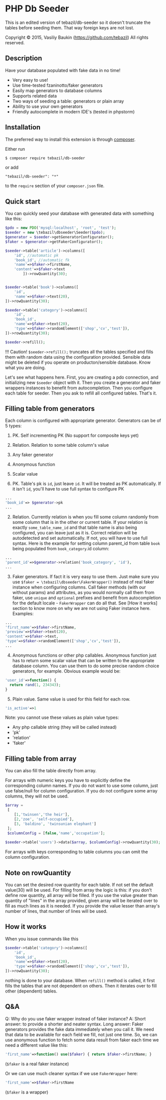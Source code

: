 # PHP Db Seeder

This is an edited version of tebazil/db-seeder so it doesn't truncate the tables before seeding them.
That way foreign keys are not lost.
 
Copyright © 2015, Vasiliy Baukin (https://github.com/tebazil)
All rights reserved.

## Description

Have your database populated with fake data in no time! 

* Very easy to use!
* Use time-tested fzaninotto/faker generators
* Easily map generators to database columns
* Supports related data
* Two ways of seeding a table: generators or plain array
* Ability to use your own generators
* Friendly autocomplete in modern IDE's (tested in phpstorm)


## Installation

The preferred way to install this extension is through [composer](http://getcomposer.org/download/).

Either run

```bash
$ composer require tebazil/db-seeder
```

or add

```
"tebazil/db-seeder": "*"
```

to the `require` section of your `composer.json` file.

## Quick start

You can quickly seed your database with generated data with something like this:

```php
$pdo = new PDO('mysql:localhost', 'root', 'test');
$seeder = new \tebazil\dbseeder\Seeder($pdo);
$generator = $seeder->getGeneratorConfigurator();
$faker = $generator->getFakerConfigurator();

$seeder->table('article')->columns([
    'id', //automatic pk
    'book_id', //automatic fk
    'name'=>$faker->firstName,
    'content'=>$faker->text
        ])->rowQuantity(30);


$seeder->table('book')->columns([
    'id',
    'name'=>$faker->text(20),
])->rowQuantity(30);

$seeder->table('category')->columns([
    'id',
    'book_id',
    'name'=>$faker->text(20),
    'type'=>$faker->randomElement(['shop','cv','test']),
])->rowQuantity(30);

$seeder->refill();
```

!!! Caution! `$seeder->refill();` truncates all the tables specified and fills them with random data using the configuration provided. Sensible data might be deleted if you operate on producton/sensible database. Know what you are doing.

Let's see what happens here. First, you are creating a pdo connection, and initializing new `$seeder` object with it. Then you create a generator and faker wrappers instances to benefit from autocompletion. Then you configure each table for seeder. Then you ask to refill all configured tables. That's it.

## Filling table from generators

Each column is configured with appropriate generator. Generators can be of 5 types:
1) PK. Self incrementing PK (No support for composite keys yet)
2) Relation. Relation to some table column's value
3) Any faker generator
4) Anonymous function
5) Scalar value

1) PK. Table's pk is `id`, just leave `id`. It will be treated as PK automatically. If it isn't `id`, you'll have to use full syntax to configure PK

```php
...
'book_id'=> $generator->pk
...
```

2) Relation. Currently relation is when you fill some column randomly from some column that is in the other or current table. 
If your relation is exactly `some_table_name_id` and that table name is also being configured, you can leave just as it is. Correct relation will be autodetected and set automatically. If not, you will have to use full syntax. Here is the example for setting column parent_id from table `book` being populated from `book_category`.id column:

```php
...
'parent_id'=>$generator->relation('book_category', 'id'),
...
```

3) Faker generators. If fact it is very easy to use them. Just make sure you use `$faker = \tebazil\dbseeder\FakerWrapper()` instead of real faker instance when configuring columns. Call faker methods (with our without params) and attributes, as you would normally call them from faker, use `unique` and `optional` prefixes and benefit from autocompletion for the default locale - `FakerWrapper` can do all that. See [How it works] section to know more on why we are not using Faker instance here.
Examples:

```php
...
'first_name'=>$faker->firstName,
'preview'=>$faker->text(20),
'content'=>$faker->text,
'type'=>$faker->randomElement(['shop','cv','test']),
...
```

4) Anonymous functions or other php callables.
Anonymous function just has to return some scalar value that can be written to the appropriate database column. You can use them to do some precise random choice generators, for example.
Obvious example would be:

```php
'user_id'=>function() {
  return rand(1, 234343);
}
```

5) Plain value.
Same value is used for this field for each row.
 
```php
'is_active'=>1
```

Note: you cannot use these values as plain value types:
* Any php callable string (they will be called instead)
* 'pk'
* 'relation'
* 'faker'

## Filling table from array
You can also fill the table directly from array.
 
For arrays with numeric keys you have to explicitly define the corresponding column names. If you do not want to use some column, just use false/null for column configuration. If you do not configure some array columns, they will not be used.
```php
$array =
 [
    [1,'twinsen','the heir'],
    [2,'zoe', 'self-occupied'],
    [3, 'baldino', 'twinsunian elephant']
 ];
 $columnConfig = [false,'name','occupation'];
 
$seeder->table('users')->data($array, $columnConfig)->rowQuantity(30);
```

For arrays with keys corresponding to table columns you can omit the column configuration.

## Note on rowQuantity
You can set the desired row quantity for each table. If not set the default value(30) will be used. For filling from array the logic is this: if you don't define row quantity, all array will be filled. If you use the value greater than quantity of "lines" in the array provided, given array will be iterated over to fill as much lines as it is needed. If you provide the value lesser than array's number of lines, that number of lines will be used.

## How it works
When you issue commands like this 

```php
$seeder->table('category')->columns([
    'id',
    'book_id',
    'name'=>$faker->text(20),
    'type'=>$faker->randomElement(['shop','cv','test']),
])->rowQuantity(30);
```

nothing is done to your database. When `refill()` method is called, it first fills the tables that are not dependent on others. Then it iterates over to fill other (dependent) tables.
 
 
## Q&A
Q: Why do you use faker wrapper instead of faker instance? 
A: Short answer: to provide a shorter and neater syntax. Long answer: Faker generators provides the fake data immediately when you call it. We need that data to be available for each field we fill, not just one time. So, we can use anonymous function to fetch some data result from faker each time we need a different value like this:

```php
'first_name'=>function() use($faker) { return $faker->firstName; }
```
(`$faker` is a real faker instance)
 
Or we can use much cleaner syntax if we use `FakerWrapper` here: 

```php
'first_name'=>$faker->firstName
```
(`$faker` is a wrapper)

